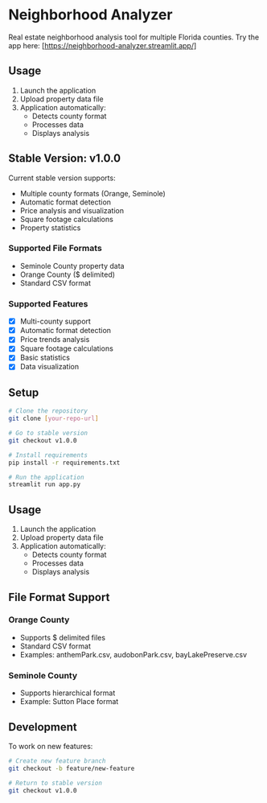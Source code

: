 # Neighborhood Analyzer

Real estate neighborhood analysis tool for multiple Florida counties. Try the app here: [https://neighborhood-analyzer.streamlit.app/]

## Usage

1. Launch the application
2. Upload property data file
3. Application automatically:
   - Detects county format
   - Processes data
   - Displays analysis

## Stable Version: v1.0.0

Current stable version supports:
- Multiple county formats (Orange, Seminole)
- Automatic format detection
- Price analysis and visualization
- Square footage calculations
- Property statistics

### Supported File Formats
- Seminole County property data
- Orange County ($ delimited)
- Standard CSV format

### Supported Features
- [x] Multi-county support
- [x] Automatic format detection
- [x] Price trends analysis
- [x] Square footage calculations
- [x] Basic statistics
- [x] Data visualization

## Setup

```bash
# Clone the repository
git clone [your-repo-url]

# Go to stable version
git checkout v1.0.0

# Install requirements
pip install -r requirements.txt

# Run the application
streamlit run app.py
```

## Usage

1. Launch the application
2. Upload property data file
3. Application automatically:
   - Detects county format
   - Processes data
   - Displays analysis

## File Format Support

### Orange County
- Supports $ delimited files
- Standard CSV format
- Examples: anthemPark.csv, audobonPark.csv, bayLakePreserve.csv

### Seminole County
- Supports hierarchical format
- Example: Sutton Place format

## Development

To work on new features:
```bash
# Create new feature branch
git checkout -b feature/new-feature

# Return to stable version
git checkout v1.0.0
```
